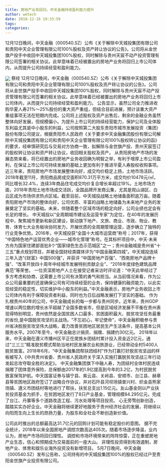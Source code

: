 ```yaml
---
title: 房地产业务回归，中天金融持续盈利能力提升
author: wetech
date: 2018-12-16 19:33:59
tags: 
categories: 
---
```

12月12日晚间，中天金融（000540.SZ）公布《关于解除中天城投集团有限公司和贵阳中天企业管理有限公司100%股权及资产转让协议的公告》。公司将从金世旗产投手中收回中天城投集团100%股权，同时解除与贵州天宸不动产投资管理有限公司签署的相关协议。此举意味着已经被置出的房地产业务将回归上市公司体内，从而提升公司持续经营和盈利能力。
<!-- more -->
<img align="center" border="0" src="https://imgcdn.yicai.com/uppics/images/2018/12/9ae1dd5f799e4a5ed4f8b511b03736f1.jpg" />
蔡经
12月12日晚间，中天金融（000540.SZ）公布《关于解除中天城投集团有限公司和贵阳中天企业管理有限公司100%股权及资产转让协议的公告》。公司将从金世旗产投手中收回中天城投集团100%股权，同时解除与贵州天宸不动产投资管理有限公司签署的相关协议。此举意味着已经被置出的房地产业务将回归上市公司体内，从而提升公司持续经营和盈利能力。
公告显示，虽然公司全力推进收购华夏人寿21%～25%股份的重大资产重组，但结合目前进展，预计该重大资产重组事项无法在短期内完成。公司将上述股权及资产出售后，剩余的金融业务虽然整体向好发展，但规模偏小。为提升上市公司的持续经营能力，保护公司及全体股东利益尤其是中小股东的利益，公司按照第二大股东贵阳市城市发展投资（集团）股份有限公司提议，根据贵阳市人民政府《关于要求中天金融集团股份有限公司解除中天城投集团有限公司和贵阳中天企业管理有限公司100%股权转让协议的函》的要求，经审慎研究后与交易对方协商一致，拟解除与金世旗产投、贵州天宸签订的股权转让协议和资产转让协议，收回相关股权及资产。
从贵阳房地产市场的发展态势来看，将已经置出的房地产业务收回确为明智之举，有利于增厚上市公司盈利，在保证上市公司可持续发展的基础上更加有利于推进华夏人寿股权收购事项。
近三年来，贵阳房地产市场发展整体向好，成交均价稳定上扬，土地市场活跃。2018年截至11月，贵阳商品房成交面积870.31万平方米，成交均价10478元/㎡，同比增长32.4%，连续3年商品住宅成交均价复合增长率超过19%。土地市场方面，2018年贵阳土地市场成交活跃，全国品牌开发商云集，尤其是观山湖区、白云区成为市场供求热点区域。截至目前，中天城投战略土地储备面积逾万亩。随着贵阳房地产市场的整体向好，公司优质、丰富的战略土地储备为未来地产业务的发展奠定了坚实的基础。未来，伴随着整个区域市场的稳定向好，公司业绩也定会有长足的增长。
中天城投以“全周期城市建设及运营专家”为定位，在40年的发展历程中，聚焦城市更新和新区建设，联动旗下地产、文旅、商业、市政、物业、教育、体育七大业务板块协同发力，开展优质的全周期管理运营，逐步确立了独特的行业竞争优势。2016年，中天城投获“全国十大城市运营商”称号；2017年，获得 “中国特色地产运营优秀企业——城市化管理”称号。在其标杆项目中，中天·未来方舟为国家住建部首批8个“国家绿色生态示范城区”之一；贵州金融城是贵州省“十三五”重点规划项目，并被全国财经类媒体评为“中国金融第四城”。中天城投连续三年入选“《财富》中国500强”，并获评 “中国房地产百强”、“西南房地产品牌十强”、“改革开放四十周年中经城市发展特别贡献企业”、“2018年度绿色建筑品牌典范”等荣誉。
一位资深房地产人士在接受记者采访时评论道：“中天此举经过了多方考虑和协商，这需要上市公司有决策的勇气和担当。从当前情况来看，作为公众公司最重要的还是确保公司有可持续经营的业务，保持健康的融资能力，以此实现经营的稳定性，切实维护中小股东的利益。”中天金融表示，房地产业务收回上市公司体内有利于保障投资者利益，同时也为日后战略发展打下坚实的基础。
作为扎根贵州40年的公司，中天金融成长的每一步都与贵州同步。近年来，贵州GDP增速以两位数的增长水平超越了全国多数省市，但是区域经济发展不平衡在贵州表现得特别明显，贵州依然是全国贫困人口最多、贫困面积最大、脱贫攻坚任务最重的省份,是中国脱贫攻坚的主战场。“不忘初心，牢记使命”，中天金融积极参与贵州省决胜脱贫攻坚伟大战略，着力改善贫困地区居民生产生活条件，提高基本公共服务水平。2007年至今，中天金融总计捐资、捐赠、捐建约30亿元。
2018年以来，中天金融在遵义市播州区平正仡佬族乡团结村累计投入资金近2亿元，通过“三三三”精准脱贫模式帮助当地村民发展农业和旅游业，已经带动全村5400人脱贫致富。2018年6月，“中天金融集团帮扶团结村”作为打赢打好脱贫攻坚战的样板被写入《中共贵州省委、贵州省人民政府关于深入实施打赢脱贫攻坚战三年行动发起总攻夺取全胜的决定》。
中天金融集团旗下中融人寿，为团结村全体村民连续捐赠了团体意外保险，总保额由2017年的1.9亿提高到今年的3.2亿，为村民脱贫致富保驾护航。中天国富证券与镇宁县、紫云县、关岭县、安顺市、台江县、赫章县等贫困地区政府签订了战略合作协议，并对石阡县河坝场镇普兴村、织金县熊家场镇、遵义市团结村等地进行了帮扶，扶贫总支出1.15亿元。友山基金则以产业扶贫投资基金为抓手，在贫困地区发行了8只产业基金，管理规模84.295亿元，完成了台江、丹寨等多个道路改造工程、污水处理等项目投资。
心无旁骛创新创造，踏踏实实办好企业。中天金融将继续更好地服务于贵州经济社会的发展，将继续以向阳而生向上生长的昂扬力量，为股东和全社会不断创造新价值。
 
 
公司此时推出的总额最高达31.7亿元的回购计划可能有稳定股价的意图。
据不完全统计，2018年以来全国房地产调控次数高达405次。随着市场逐步降温，业内认为，房地产市场将回归理性。
调控和市场环境带来的阵阵惊雷，正在重塑房地产业生态，信心和预期成为交易面前的一座大山。
非理性投资得到有效遏制，房地产业、体育和娱乐业海外投资没有新增项目。
5月7日晚间，中天金融（000540.SZ）发布公告称，公司持有的中天城投集团100%的股权已经过户至贵阳金世旗产业投资有限公司。
